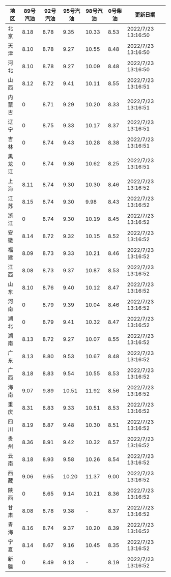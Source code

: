 | 地区 | 89号汽油 | 92号汽油 | 95号汽油 | 98号汽油 | 0号柴油 | 更新日期 |
| --- | --- | --- | --- | --- | --- | --- |
| 北京 | 8.18 | 8.78 | 9.35 | 10.33 | 8.53 | 2022/7/23 13:16:50 |
| 天津 | 8.10 | 8.78 | 9.27 | 10.55 | 8.48 | 2022/7/23 13:16:50 |
| 河北 | 8.10 | 8.78 | 9.27 | 10.09 | 8.48 | 2022/7/23 13:16:50 |
| 山西 | 8.12 | 8.72 | 9.41 | 10.11 | 8.55 | 2022/7/23 13:16:51 |
| 内蒙古 | 0 | 8.71 | 9.29 | 10.20 | 8.33 | 2022/7/23 13:16:51 |
| 辽宁 | 0 | 8.75 | 9.33 | 10.17 | 8.37 | 2022/7/23 13:16:51 |
| 吉林 | 0 | 8.74 | 9.43 | 10.28 | 8.38 | 2022/7/23 13:16:51 |
| 黑龙江 | 0 | 8.74 | 9.36 | 10.62 | 8.25 | 2022/7/23 13:16:51 |
| 上海 | 8.11 | 8.74 | 9.30 | 10.30 | 8.46 | 2022/7/23 13:16:52 |
| 江苏 | 8.15 | 8.74 | 9.30 | 9.98 | 8.43 | 2022/7/23 13:16:52 |
| 浙江 | 0 | 8.74 | 9.30 | 10.19 | 8.45 | 2022/7/23 13:16:52 |
| 安徽 | 8.14 | 8.72 | 9.32 | 10.15 | 8.52 | 2022/7/23 13:16:52 |
| 福建 | 8.09 | 8.73 | 9.33 | 10.21 | 8.46 | 2022/7/23 13:16:52 |
| 江西 | 8.08 | 8.73 | 9.37 | 10.87 | 8.53 | 2022/7/23 13:16:52 |
| 山东 | 8.10 | 8.76 | 9.40 | 10.12 | 8.47 | 2022/7/23 13:16:52 |
| 河南 | 0 | 8.79 | 9.39 | 10.04 | 8.46 | 2022/7/23 13:16:52 |
| 湖北 | 0 | 8.79 | 9.41 | 10.32 | 8.47 | 2022/7/23 13:16:52 |
| 湖南 | 8.13 | 8.72 | 9.27 | 10.07 | 8.55 | 2022/7/23 13:16:52 |
| 广东 | 8.13 | 8.80 | 9.53 | 10.67 | 8.48 | 2022/7/23 13:16:52 |
| 广西 | 8.18 | 8.83 | 9.54 | 10.55 | 8.53 | 2022/7/23 13:16:52 |
| 海南 | 9.07 | 9.89 | 10.51 | 11.92 | 8.56 | 2022/7/23 13:16:52 |
| 重庆 | 8.31 | 8.83 | 9.33 | 10.51 | 8.53 | 2022/7/23 13:16:52 |
| 四川 | 8.19 | 8.87 | 9.48 | 10.30 | 8.51 | 2022/7/23 13:16:52 |
| 贵州 | 8.36 | 8.91 | 9.42 | 10.32 | 8.57 | 2022/7/23 13:16:52 |
| 云南 | 8.18 | 8.93 | 9.58 | 10.26 | 8.54 | 2022/7/23 13:16:52 |
| 西藏 | 9.06 | 9.65 | 10.20 | 11.37 | 9.00 | 2022/7/23 13:16:52 |
| 陕西 | 0 | 8.65 | 9.14 | 10.21 | 8.36 | 2022/7/23 13:16:52 |
| 甘肃 | 8.08 | 8.78 | 9.38 | - | 8.37 | 2022/7/23 13:16:52 |
| 青海 | 8.16 | 8.74 | 9.37 | 10.20 | 8.39 | 2022/7/23 13:16:52 |
| 宁夏 | 8.14 | 8.67 | 9.16 | 10.45 | 8.35 | 2022/7/23 13:16:52 |
| 新疆 | 0 | 8.49 | 9.13 | - | 8.19 | 2022/7/23 13:16:52 |
